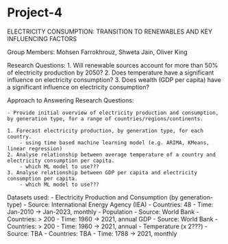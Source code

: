 # Project-4

ELECTRICITY CONSUMPTION: TRANSITION TO RENEWABLES AND KEY INFLUENCING FACTORS

Group Members: Mohsen Farrokhrouz, Shweta Jain, Oliver King

Research Questions:
    1. Will renewable sources account for more than 50% of electricity production by 2050?
    2. Does temperature have a significant influence on electricity consumption?
    3. Does wealth (GDP per capita) have a significant influence on electricity consumption?

Approach to Answering Research Questions:

    - Provide initial overview of electricity production and consumption, by generation type, for a range of countries/regions/continents.

    1. Forecast electricity production, by generation type, for each country.
        - using time based machine learning model (e.g. ARIMA, KMeans, linear regression)
    2. Analyse relationship between average temperature of a country and electricity consumption per capita.
        - which ML model to use???
    3. Analyse relationship between GDP per capita and electricity consumption per capita.
        - which ML model to use???

Datasets used:
    - Electricity Production and Consumption (by generation-type)
        - Source: International Energy Agency (IEA)
        - Countries: 48
        - Time: Jan-2010 -> Jan-2023, monthly
    - Population
        - Source: World Bank
        - Countries: > 200
        - Time: 1960 -> 2021, annual
    GDP
        - Source: World Bank
        - Countries: > 200
        - Time: 1960 -> 2021, annual
    - Temperature (x 2???)
        - Source: TBA
        - Countries: TBA
        - Time: 1788 -> 2021, monthly